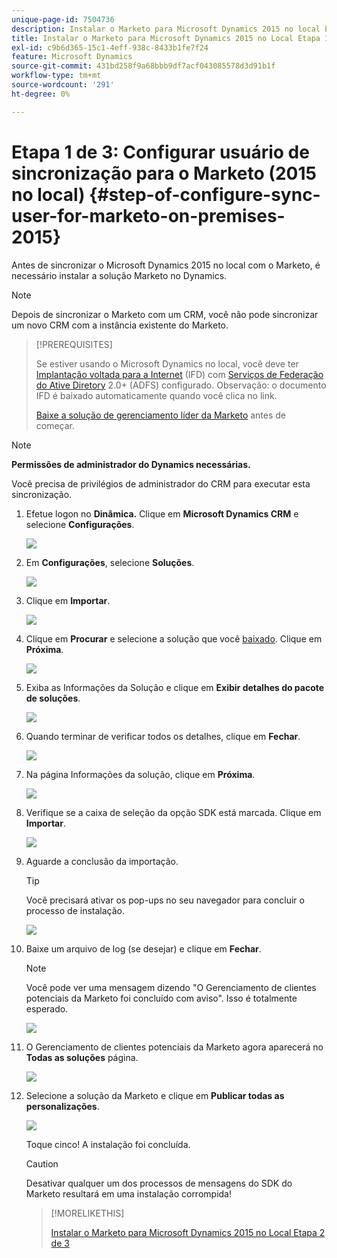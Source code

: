 ```yaml
---
unique-page-id: 7504736
description: Instalar o Marketo para Microsoft Dynamics 2015 no local Etapa 1 de 3 - Documentação do Marketo - Documentação do produto
title: Instalar o Marketo para Microsoft Dynamics 2015 no Local Etapa 1 de 3
exl-id: c9b6d365-15c1-4eff-938c-8433b1fe7f24
feature: Microsoft Dynamics
source-git-commit: 431bd258f9a68bbb9df7acf043085578d3d91b1f
workflow-type: tm+mt
source-wordcount: '291'
ht-degree: 0%

---
```


# Etapa 1 de 3: Configurar usuário de sincronização para o Marketo (2015 no local) {#step-of-configure-sync-user-for-marketo-on-premises-2015}

Antes de sincronizar o Microsoft Dynamics 2015 no local com o Marketo, é necessário instalar a solução Marketo no Dynamics.

>[!NOTE]
>
>Depois de sincronizar o Marketo com um CRM, você não pode sincronizar um novo CRM com a instância existente do Marketo.

>[!PREREQUISITES]
>
>Se estiver usando o Microsoft Dynamics no local, você deve ter [Implantação voltada para a Internet](https://www.microsoft.com/en-us/download/confirmation.aspx?id=41701) (IFD) com [Serviços de Federação do Ative Diretory](https://msdn.microsoft.com/en-us/library/bb897402.aspx) 2.0+ (ADFS) configurado. Observação: o documento IFD é baixado automaticamente quando você clica no link.
>
>[Baixe a solução de gerenciamento líder da Marketo](/help/marketo/product-docs/crm-sync/microsoft-dynamics-sync/sync-setup/download-the-marketo-lead-management-solution.md) antes de começar.

>[!NOTE]
>
>**Permissões de administrador do Dynamics necessárias.**
>
>Você precisa de privilégios de administrador do CRM para executar esta sincronização.

1. Efetue logon no **Dinâmica.** Clique em **Microsoft Dynamics CRM** e selecione **Configurações**.

   ![](assets/image2015-3-19-8-33-29.png)

1. Em **Configurações**, selecione **Soluções**.

   ![](assets/image2015-3-19-8-33-3.png)

1. Clique em **Importar**.

   ![](assets/image2015-3-19-8-34-8.png)

1. Clique em **Procurar** e selecione a solução que você [baixado](/help/marketo/product-docs/crm-sync/microsoft-dynamics-sync/sync-setup/download-the-marketo-lead-management-solution.md). Clique em **Próxima**.

   ![](assets/image2015-3-19-9-20-56.png)

1. Exiba as Informações da Solução e clique em **Exibir detalhes do pacote de soluções**.

   ![](assets/image2015-11-18-11-12-8.png)

1. Quando terminar de verificar todos os detalhes, clique em **Fechar**.

   ![](assets/step6.png)

1. Na página Informações da solução, clique em **Próxima**.

   ![](assets/image2015-3-19-9-21-50.png)

1. Verifique se a caixa de seleção da opção SDK está marcada. Clique em **Importar**.

   ![](assets/image2015-3-19-9-19-12.png)

1. Aguarde a conclusão da importação.

   >[!TIP]
   >
   >Você precisará ativar os pop-ups no seu navegador para concluir o processo de instalação.

   ![](assets/image2015-3-11-11-34-9.png)

1. Baixe um arquivo de log (se desejar) e clique em **Fechar**.

   >[!NOTE]
   >
   >Você pode ver uma mensagem dizendo &quot;O Gerenciamento de clientes potenciais da Marketo foi concluído com aviso&quot;. Isso é totalmente esperado.

   ![](assets/image2015-3-13-9-54-39.png)

1. O Gerenciamento de clientes potenciais da Marketo agora aparecerá no **Todas as soluções** página.

   ![](assets/image2015-3-19-8-40-38.png)

1. Selecione a solução da Marketo e clique em **Publicar todas as personalizações**.

   ![](assets/image2015-3-19-8-41-21.png)

   Toque cinco! A instalação foi concluída.

   >[!CAUTION]
   >
   >Desativar qualquer um dos processos de mensagens do SDK do Marketo resultará em uma instalação corrompida!

   >[!MORELIKETHIS]
   >
   >[Instalar o Marketo para Microsoft Dynamics 2015 no Local Etapa 2 de 3](/help/marketo/product-docs/crm-sync/microsoft-dynamics-sync/sync-setup/connecting-to-legacy-versions/step-2-of-3-set-up-2015.md)
